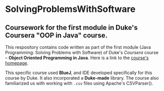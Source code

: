 # SolvingProblemsWithSoftware
## Coursework for the first module in Duke's Coursera "OOP in Java" course.

This respository contains code written as part of the first module (Java Programming: Solving Problems with Software) of Duke's *Coursera* course – **Object Oriented Programming in Java**.
Here is a link to the [course's homepage](https://www.coursera.org/specializations/object-oriented-programming).

This specific course used **BlueJ**, and IDE developed specifically for this course by Duke. It also incorporated a **Duke-made** library. The course also familiarized us with working with `.csv` files using Apache's CSVParser().
